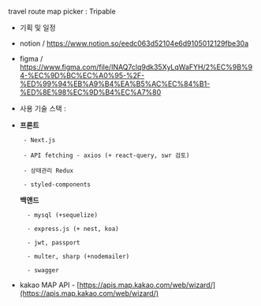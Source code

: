 travel route map picker : Tripable

- 기획 및 일정  
- notion / https://www.notion.so/eedc063d52104e6d9105012129fbe30a
- figma / https://www.figma.com/file/INAQ7clq9dk35XyLqWaFYH/2%EC%9B%94-%EC%9D%BC%EC%A0%95-%2F-%ED%99%94%EB%A9%B4%EA%B5%AC%EC%84%B1-%ED%8E%98%EC%9D%B4%EC%A7%80
- 사용 기술 스택 :
- 
     **프론트**
       
       - Next.js 
       
       - API fetching - axios (+ react-query, swr 검토)
       
       - 상태관리 Redux 
       
       - styled-components
    
    **백앤드**
        
        - mysql (+sequelize)
        
        - express.js (+ nest, koa)
        
        - jwt, passport
        
        - multer, sharp (+nodemailer)
        
        - swagger
        
- kakao MAP API - [https://apis.map.kakao.com/web/wizard/](https://apis.map.kakao.com/web/wizard/)
